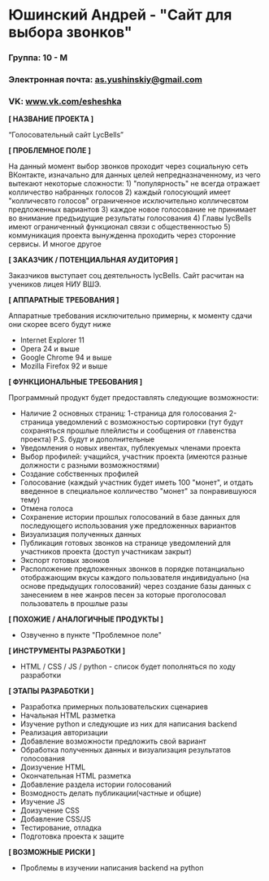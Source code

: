 # Юшинский Андрей - "Сайт для выбора звонков"

### Группа: 10 - М
### Электронная почта: as.yushinskiy@gmail.com
### VK: www.vk.com/esheshka


**[ НАЗВАНИЕ ПРОЕКТА ]**

“Голосовательный сайт LycBells”

**[ ПРОБЛЕМНОЕ ПОЛЕ ]**

На данный момент выбор звонков проходит через социальную сеть ВКонтакте, изначально для данных целей непредназначенному, из чего вытекают некоторые сложности: 1) "популярность" не всегда отражает колличество набранных голосов 2) каждый голосующий имеет "колличесвто голосов" ограниченное исключительно колличесвтом предложенных вариантов 3) каждое новое голосование не принимает во внимание предъидущие результаты голосования 4) Главы lycBells имеют ограниченный функционал связи с общественностью 5) коммуникация проекта вынужденна проходить через сторонние сервисы. И многое другое 

**[ ЗАКАЗЧИК / ПОТЕНЦИАЛЬНАЯ АУДИТОРИЯ ]**

Заказчиков выступает соц деятельность lycBells. Сайт расчитан на учеников лицея НИУ ВШЭ.

**[ АППАРАТНЫЕ ТРЕБОВАНИЯ ]** 

Аппаратные требования исключительно примерны, к моменту сдачи они скорее всего будут ниже

* Internet Explorer 11
* Opera 24 и выше
* Google Chrome 94 и выше
* Mozilla Firefox 92 и выше

**[ ФУНКЦИОНАЛЬНЫЕ ТРЕБОВАНИЯ ]**

Программный продукт будет предоставлять следующие возможности:
* Наличие 2 основных страниц: 1-страница для голосования 2-страница уведомлений с возможностью сортировки (тут будут сохраняться прошлые плейлисты и сообщения от главенства проекта) P.S. будут и дополнительные
* Уведомления о новых ивентах, публекуемых членами проекта
* Выбор профилей: учащийся, участник проекта (имеются разные должности с разными возможностями)
* Создание собственных профилей 
* Голосование (каждый участник будет иметь 100 "монет", и отдать введенное в специальное колличество "монет" за понравившуюся тему)
* Отмена голоса
* Сохранение истории прошлых голосований в базе данных для последующего использования уже предложенных вариантов
* Визуализация полученных данных
* Публикация готовых звонков на странице уведомлений для участников проекта (доступ участникам закрыт) 
* Экспорт готовых звонков
* Расположение предложенных звонков в порядке потанциально отображающим вкусы каждого пользователя индивидуально (на основе предыдущих голосований) через создание базы данных с занесением в нее жанров песен за которые проголосовал пользователь в прошлые разы

**[ ПОХОЖИЕ / АНАЛОГИЧНЫЕ ПРОДУКТЫ ]**

* Озвученно в пункте "Проблемное поле"

**[ ИНСТРУМЕНТЫ РАЗРАБОТКИ ]**

*	HTML / CSS / JS / python - список будет пополняться по ходу разработки

**[ ЭТАПЫ РАЗРАБОТКИ ]**

*	Разработка примерных пользовательских сценариев
*	Начальная HTML разметка
*	Изучение python и следующие из них для написания backend
*	Реализация авторизации
*	Добавление возможности предложить свой вариант
*	Обработка полученных данных и визуализация результатов голосования
*	Доизучение HTML 
*	Окончательная HTML разметка
*	Добавление раздела истории голосований
*	Возмодность делать публикации(частные и общие)
*	Изучение JS
*	Доизучение CSS
*	Добавление CSS/JS
*	Тестирование, отладка
*	Подготовка проекта к защите

**[ ВОЗМОЖНЫЕ РИСКИ ]**

* Проблемы в изучении написания backend на python
